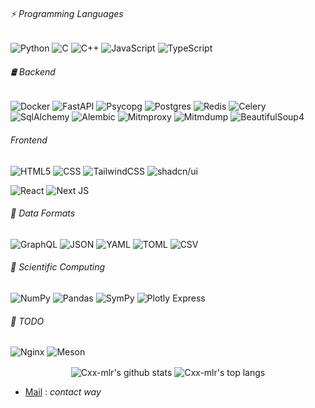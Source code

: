 ###### ⚡ Programming Languages

![Python](https://img.shields.io/badge/-Python-black?style=flat-square&logo=Python)
![C](https://img.shields.io/badge/-C-6C757D?style=flat-square&logo=c&logoColor=white)
![C++](https://img.shields.io/badge/-C++-00599C?style=flat-square&logo=c)
![JavaScript](https://img.shields.io/badge/-JavaScript-black?style=flat-square&logo=javascript)
![TypeScript](https://img.shields.io/badge/Typescript-%23007ACC.svg?style=flat-square&logo=typescript&logoColor=white)
<!--![Java](https://img.shields.io/badge/java-%23ED8B00.svg?style=flat-square&logo=openjdk&logoColor=white)-->

###### 🛢️ Backend
![Docker](https://img.shields.io/badge/Docker-%23426F90.svg?style=flat-square&logo=docker&logoColor=white)
![FastAPI](https://img.shields.io/badge/FastAPI-005571?style=flat-square&logo=fastapi)
![Psycopg](https://img.shields.io/badge/-Psycopg-%23216464?style=flat-square)
![Postgres](https://img.shields.io/badge/PostgreSQL-%23316192.svg?style=flat-square&logo=postgresql&logoColor=white)
![Redis](https://img.shields.io/badge/Redis-%23DD0031.svg?style=flat-square&logo=redis&logoColor=white)
![Celery](https://img.shields.io/badge/-Celery-4682B4?logo=celery&style=flat-square)
![SqlAlchemy](https://img.shields.io/badge/%20SQL-Alchemy-E22C2C?style=flat-square&?labelColor=000000)
![Alembic](https://img.shields.io/badge/-Alembic-6495ED?style=flat-square)
![Mitmproxy](https://img.shields.io/badge/-Mitmproxy-2F4F4F?style=flat-square)
![Mitmdump](https://img.shields.io/badge/-Mitmdump-2F4F4F?style=flat-square)
![BeautifulSoup4](https://img.shields.io/badge/BeautifulSoup4-%23262626.svg?style=flat-square&logo=beautifulsoup&logoColor=white)
<!--![Pydantic](https://img.shields.io/badge/-Pydantic-%23e92063?style=flat-square)-->
<!--![BeautifulSoup4](https://img.shields.io/badge/-BeautifulSoup4-%23e92063?style=flat-square)-->

###### Frontend
![HTML5](https://img.shields.io/badge/-HTML5-E34F26?style=flat-square&logo=html5&logoColor=white)
![CSS](https://img.shields.io/badge/CSS-%231572B6.svg?style=flat-square&logo=css3&logoColor=white)
![TailwindCSS](https://img.shields.io/badge/TailwindCSS-%231a202c.svg?style=flat-square&logo=tailwind-css&logoColor=white)
![shadcn/ui](https://img.shields.io/badge/shadcn/ui-000000?style=flat-square&logo=shadcn/ui&logoColor=white)
<!--![DaisyUI](https://img.shields.io/badge/DaisyUI-6C29F7?style=flat-square&logo=daisyui&logoColor=white)-->
![React](https://img.shields.io/badge/React-%2320232a.svg?style=flat-square&logo=react&logoColor=%2361DAFB)
![Next JS](https://img.shields.io/badge/Next-black?style=flat-square&logo=next.js&logoColor=white)

###### 📄 Data Formats
![GraphQL](https://img.shields.io/badge/-GraphQL-C16A91?style=flat-square&logo=graphql&logoColor=white)
![JSON](https://img.shields.io/badge/-JSON-000000?style=flat-square)
![YAML](https://img.shields.io/badge/-YAML-FFD700?style=flat-square)
![TOML](https://img.shields.io/badge/-TOML-454545?style=flat-square)
![CSV](https://img.shields.io/badge/-CSV-008080?style=flat-square)
<!--![XML](https://img.shields.io/badge/-XML-3BB7DF?style=flat-square)-->

###### 🧮 Scientific Computing

![NumPy](https://img.shields.io/badge/-NumPy-%23013243?style=flat-square&logo=numpy&logoColor=white)
![Pandas](https://img.shields.io/badge/-Pandas-%23150458?style=flat-square&logo=pandas&logoColor=white)
![SymPy](https://img.shields.io/badge/-SymPy-%230D72B1?style=flat-square&logo=sympy&logoColor=white)
![Plotly Express](https://img.shields.io/badge/-Plotly%20Express-%23C71585?style=flat-square&logo=plotly&logoColor=white)

<!--###### 🖥️ Operating Systems-->
<!--![Windows](https://img.shields.io/badge/Windows-0078D6?style=flat-square&logo=windows&logoColor=white)-->
<!--![ParrotOS](https://img.shields.io/badge/ParrotOS-000000?style=flat-square&logo=parrotsecurity&logoColor=white)-->


###### 📝 TODO

![Nginx](https://img.shields.io/badge/Nginx-%23009639.svg?style=flat-square&logo=nginx&logoColor=white)
![Meson](https://img.shields.io/badge/Meson-%23232F3E.svg?style=flat-square&logo=meson&logoColor=white)

<!--![AWS](https://img.shields.io/badge/AWS-%23FF9900.svg?style=flat-square&logo=amazon-aws&logoColor=white)
![RabbitMQ](https://img.shields.io/badge/Rabbitmq-FF6600?style=flat-square&logo=rabbitmq&logoColor=white)-->

<!---![C++/JNI](https://img.shields.io/badge/C%2B%2B-JNI-orange?style=flat-square)--->
<!--![Frida-Core/Frida-Gumjs/Frida-Gum](https://img.shields.io/badge/%20-Frida--Core-%23EF6456?style=flat-square)-->
<!--![JWT](https://img.shields.io/badge/JWT-black?style=flat-square&logo=JSON%20web%20tokens)>-->
<!--![NodeJS](https://img.shields.io/badge/Node.js-43853D?style=flat-square&logo=node.js&logoColor=white)-->

<p align='center'>
  <img align="center" src="https://github-readme-stats.vercel.app/api?username=Cxx-mlr&bg_color=071A2C&icon_color=4194FD&show_icons=true&count_private=true&include_all_commits=true&theme=tokyonight&line_height=27&text_color=FFFFFF" alt="Cxx-mlr's github stats"/>

  <img align="center" src="https://github-readme-stats.vercel.app/api/top-langs/?username=Cxx-mlr&&hide=Shell,Procfile&bg_color=071A2C&text_color=FFFFFF&layout=compact" alt="Cxx-mlr's top langs"/>
</p>

- [Mail](mailto:spapiernik12@gmail.com) : _contact way_
